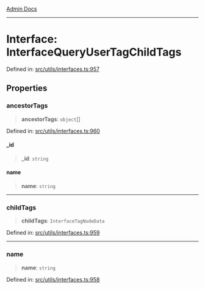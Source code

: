 [Admin Docs](/)

***

# Interface: InterfaceQueryUserTagChildTags

Defined in: [src/utils/interfaces.ts:957](https://github.com/PalisadoesFoundation/talawa-admin/blob/main/src/utils/interfaces.ts#L957)

## Properties

### ancestorTags

> **ancestorTags**: `object`[]

Defined in: [src/utils/interfaces.ts:960](https://github.com/PalisadoesFoundation/talawa-admin/blob/main/src/utils/interfaces.ts#L960)

#### \_id

> **\_id**: `string`

#### name

> **name**: `string`

***

### childTags

> **childTags**: `InterfaceTagNodeData`

Defined in: [src/utils/interfaces.ts:959](https://github.com/PalisadoesFoundation/talawa-admin/blob/main/src/utils/interfaces.ts#L959)

***

### name

> **name**: `string`

Defined in: [src/utils/interfaces.ts:958](https://github.com/PalisadoesFoundation/talawa-admin/blob/main/src/utils/interfaces.ts#L958)
